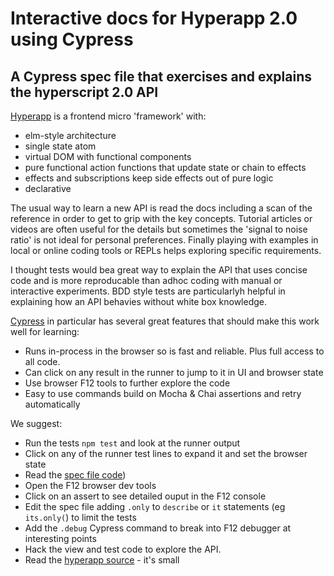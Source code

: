 # Interactive docs for Hyperapp 2.0 using Cypress

## A Cypress spec file that exercises and explains the hyperscript 2.0 API

[Hyperapp](https://github.com/jorgebucaran/hyperapp) is a frontend micro 'framework' with:

- elm-style architecture
- single state atom
- virtual DOM with functional components
- pure functional action functions that update state or chain to effects
- effects and subscriptions keep side effects out of pure logic
- declarative

The usual way to learn a new API is read the docs including a scan of the reference in order to get to grip with the key concepts. Tutorial articles or videos are often useful for the details but sometimes the 'signal to noise ratio' is not ideal for personal preferences. Finally playing with examples in local or online coding tools or REPLs helps exploring specific requirements.

I thought tests would bea great way to explain the API that uses concise code and is more reproducable than adhoc coding with manual or interactive experiments. BDD style tests are particularlyh helpful in explaining how an API behavies without white box knowledge.

[Cypress](https://www.cypress.io/) in particular has several great features that should make this work well for learning:

- Runs in-process in the browser so is fast and reliable. Plus full access to all code.
- Can click on any result in the runner to jump to it in UI and browser state
- Use browser F12 tools to further explore the code
- Easy to use commands build on Mocha & Chai assertions and retry automatically

We suggest:

- Run the tests `npm test` and look at the runner output
- Click on any of the runner test lines to expand it and set the browser state
- Read the [spec file code](cypress/integration/hyperapp2-api.spec.js))
- Open the F12 browser dev tools
- Click on an assert to see detailed ouput in the F12 console
- Edit the spec file adding `.only` to `describe` or `it` statements (eg `its.only(`) to limit the tests
- Add the `.debug` Cypress command to break into F12 debugger at interesting points
- Hack the view and test code to explore the API.
- Read the [hyperapp source](hyperapp.js) - it's small

